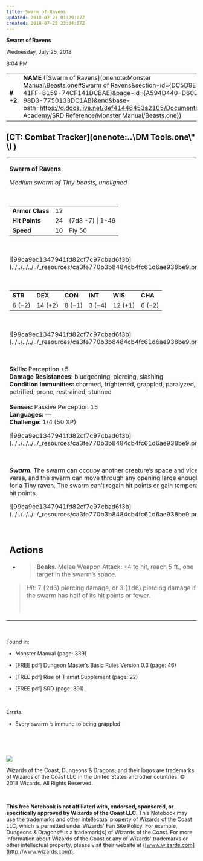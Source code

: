 ```yaml
---
title: Swarm of Ravens
updated: 2018-07-27 01:29:07Z
created: 2018-07-25 23:04:57Z
---
```


**Swarm of Ravens**

Wednesday, July 25, 2018

8:04 PM

|           |                                                                                                                                                                                                                                                                                                              |        |        |        |     |       |       |
|-----------|--------------------------------------------------------------------------------------------------------------------------------------------------------------------------------------------------------------------------------------------------------------------------------------------------------------|--------|--------|--------|-----|-------|-------|
| **\# +2** | **NAME** ([Swarm of Ravens](onenote:Monster Manual\\Beasts.one#Swarm of Ravens&section-id={DC5D9E37-6B13-41FF-8159-74CF141DCBAE}&page-id={A594D440-D60D-407A-98D3-7750133DC1AB}&end&base-path=https://d.docs.live.net/8ef41446453a2105/Documents/Adventure Academy/SRD Reference/Monster Manual/Beasts.one)) | **12** | **24** | **24** | \-  | Notes | 50 XP |

## [CT: Combat Tracker](onenote:..\\DM Tools.one\\" \l )

<table><tbody><tr class="odd"><td><p><strong>Swarm of Ravens</strong></p><p><em>Medium swarm of Tiny beasts, unaligned</em></p><p> </p><table><tbody><tr class="odd"><td><strong>Armor Class</strong></td><td>12</td><td> </td></tr><tr class="even"><td><strong>Hit Points</strong></td><td>24</td><td>(7d8 -7) | 1-49</td></tr><tr class="odd"><td><strong>Speed</strong></td><td>10</td><td>Fly 50</td></tr></tbody></table><p> </p><p>![99ca9ec1347941fd82cf7c97cbad6f3b](../../../../../_resources/ca3fe770b3b8484cb4fc61d6ae938be9.png)</p><p> </p><table><tbody><tr class="odd"><td><strong>STR</strong></td><td><strong>DEX</strong></td><td><strong>CON</strong></td><td><strong>INT</strong></td><td><strong>WIS</strong></td><td><strong>CHA</strong></td></tr><tr class="even"><td>6 (−2)</td><td>14 (+2)</td><td>8 (−1)</td><td>3 (−4)</td><td>12 (+1)</td><td>6 (−2)</td></tr></tbody></table><p> </p><p>![99ca9ec1347941fd82cf7c97cbad6f3b](../../../../../_resources/ca3fe770b3b8484cb4fc61d6ae938be9.png)</p><p> </p><p><strong>Skills:</strong> Perception +5<br />
<strong>Damage Resistances:</strong> bludgeoning, piercing, slashing<br />
<strong>Condition Immunities:</strong> charmed, frightened, grappled, paralyzed, petrified, prone, restrained, stunned<br />
<br />
<strong>Senses:</strong> Passive Perception 15<br />
<strong>Languages:</strong> —<br />
<strong>Challenge:</strong> 1/4 (50 XP)</p><p>![99ca9ec1347941fd82cf7c97cbad6f3b](../../../../../_resources/ca3fe770b3b8484cb4fc61d6ae938be9.png)</p><p> </p><p><em><strong>Swarm.</strong></em> The swarm can occupy another creature’s space and vice versa, and the swarm can move through any opening large enough for a Tiny raven. The swarm can’t regain hit points or gain temporary hit points.</p><p>![99ca9ec1347941fd82cf7c97cbad6f3b](../../../../../_resources/ca3fe770b3b8484cb4fc61d6ae938be9.png)</p><p> </p><h2 id="actions"><strong>Actions</strong></h2><ul><li><blockquote><p><strong>Beaks.</strong> Melee Weapon Attack: +4 to hit, reach 5 ft., one target in the swarm’s space.</p></blockquote></li></ul><blockquote><p><em>Hit:</em> 7 (2d6) piercing damage, or 3 (1d6) piercing damage if the swarm has half of its hit points or fewer.</p><p> </p></blockquote></td></tr></tbody></table>

 

Found in:

-   Monster Manual (page: 339)

-   \[FREE pdf\] Dungeon Master’s Basic Rules Version 0.3 (page: 46)

-   \[FREE pdf\] Rise of Tiamat Supplement (page: 22)

-   \[FREE pdf\] SRD (page: 391)

 

Errata:

-   Every swarm is immune to being grappled

 

 

![](tmp\media\image2.png)

Wizards of the Coast, Dungeons & Dragons, and their logos are trademarks of Wizards of the Coast LLC in the United States and other countries. © 2018 Wizards. All Rights Reserved.

 

**This free Notebook is not affiliated with, endorsed, sponsored, or specifically approved by Wizards of the Coast LLC**. This Notebook may use the trademarks and other intellectual property of Wizards of the Coast LLC, which is permitted under Wizards' Fan Site Policy. For example, Dungeons & Dragons® is a trademark\[s\] of Wizards of the Coast. For more information about Wizards of the Coast or any of Wizards' trademarks or other intellectual property, please visit their website at ([www.wizards.com](http://www.wizards.com)).
